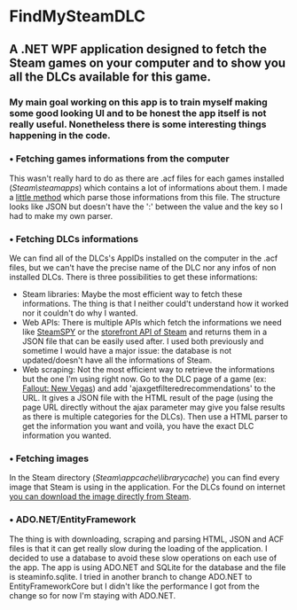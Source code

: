 # FindMySteamDLC

## A .NET WPF application designed to fetch the Steam games on your computer and to show you all the DLCs available for this game.


### My main goal working on this app is to train myself making some good looking UI and to be honest the app itself is not really useful. Nonetheless there is some interesting things happening in the code.

### **• Fetching games informations from the computer**

This wasn't really hard to do as there are .acf files for each games installed (*Steam\steamapps*) which contains a lot of informations about them. I made a [little method](https://github.com/DrKrusto/FindMySteamDLC/blob/7e1106069c23767501cc00bcd203fcf203bbec69/FindMySteamDLC/src/Handlers/SteamInfo.cs#L67) which parse those informations from this file. The structure looks like JSON but doesn't have the ':' between the value and the key so I had to make my own parser.

### **• Fetching DLCs informations**

We can find all of the DLCs's AppIDs installed on the computer in the .acf files, but we can't have the precise name of the DLC nor any infos of non installed DLCs. There is three possibilities to get these informations:
- Steam libraries: Maybe the most efficient way to fetch these informations. The thing is that I neither could't understand how it worked nor it couldn't do why I wanted.
- Web APIs: There is multiple APIs which fetch the informations we need like [SteamSPY](https://steamspy.com/) or the [storefront API of Steam](https://wiki.teamfortress.com/wiki/User:RJackson/StorefrontAPI) and returns them in a JSON file that can be easily used after. I used both previously and sometime I would have a major issue: the database is not updated/doesn't have all the informations of Steam.
- Web scraping: Not the most efficient way to retrieve the informations but the one I'm using right now. Go to the DLC page of a game (ex: [Fallout: New Vegas](https://store.steampowered.com/dlc/22380/Fallout_New_Vegas/)) and add 'ajaxgetfilteredrecommendations' to the URL. It gives a JSON file with the HTML result of the page (using the page URL directly without the ajax parameter may give you false results as there is multiple categories for the DLCs). Then use a HTML parser to get the information you want and voilà, you have the exact DLC information you wanted.

### **• Fetching images**

In the Steam directory (*Steam\appcache\librarycache*) you can find every image that Steam is using in the application. For the DLCs found on internet [you can download the image directly from Steam](https://github.com/DrKrusto/FindMySteamDLC/blob/7e1106069c23767501cc00bcd203fcf203bbec69/FindMySteamDLC/src/Handlers/SteamInfo.cs#L191).

### **• ADO.NET/EntityFramework**

The thing is with downloading, scraping and parsing HTML, JSON and ACF files is that it can get really slow during the loading of the application. I decided to use a database to avoid these slow operations on each use of the app. The app is using ADO.NET and SQLite for the database and the file is steaminfo.sqlite. I tried in another branch to change ADO.NET to EntityFrameworkCore but I didn't like the performance I got from the change so for now I'm staying with ADO.NET.
